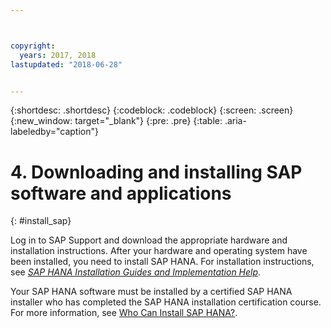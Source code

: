 ```yaml
---



copyright:
  years: 2017, 2018
lastupdated: "2018-06-28"


---
```


{:shortdesc: .shortdesc}
{:codeblock: .codeblock}
{:screen: .screen}
{:new_window: target="_blank"}
{:pre: .pre}
{:table: .aria-labeledby="caption"}

# 4. Downloading and installing SAP software and applications
{: #install_sap}

Log in to SAP Support and download the appropriate hardware and installation instructions. After your hardware and operating system have been installed, you need to install SAP HANA. For installation instructions, see [*SAP HANA Installation Guides and Implementation Help*](https://www.sap.com/products/hana/implementation/resources.html).

Your SAP HANA software must be installed by a certified SAP HANA installer who has completed the SAP HANA installation certification course. For more information, see [Who Can Install SAP HANA?](http://www.saphanacentral.com/p/who-can-install-sap-hana.html).


